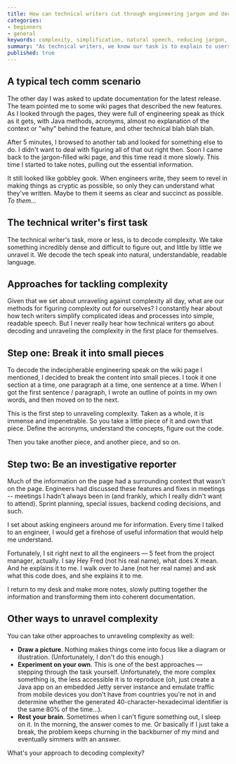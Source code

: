 ```yaml
---
title: How can technical writers cut through engineering jargon and decode complex information?
categories:
- beginners
- general
keywords: complexity, simplification, natural speech, reducing jargon, plain speech, cryptic engineers
summary: "As technical writers, we know our task is to explain to users &mdash; in simple, easy-to-understand ways &mdash; how complex products work. But before you can explain something, you first have to decode that complexity for yourself."
published: true
---
```


## A typical tech comm scenario

The other day I was asked to update documentation for the latest release. The team pointed me to some wiki pages that described the new features. As I looked through the pages, they were full of engineering speak as thick as it gets, with Java methods, acronyms, almost no explanation of the context or "why" behind the feature, and other technical blah blah blah.

After 5 minutes, I browsed to another tab and looked for something else to do. I didn't want to deal with figuring all of that out right then. Soon I came back to the jargon-filled wiki page, and this time read it more slowly. This time I started to take notes, pulling out the essential information. 

It still looked like gobbley gook. When engineers write, they seem to revel in making things as cryptic as possible, so only they can understand what they've written. Maybe to them it seems as clear and succinct as possible. *To them...*

## The technical writer's first task 

The technical writer's task, more or less, is to decode complexity. We take something incredibly dense and difficult to figure out, and little by little we unravel it. We decode the tech speak into natural, understandable, readable language.

## Approaches for tackling complexity

Given that we set about unraveling against complexity all day, what are our methods for figuring complexity out for ourselves? I constantly hear about how tech writers simplify complicated ideas and processes into simple, readable speech. But I never really hear how technical writers go about decoding and unraveling the complexity in the first place for themselves.

## Step one: Break it into small pieces

To decode the indecipherable engineering speak on the wiki page I mentioned, I decided to break the content into small pieces. I took it one section at a time, one paragraph at a time, one sentence at a time. When I got the first sentence / paragraph, I wrote an outline of points in my own words, and then moved on to the next.
 
 This is the first step to unraveling complexity. Taken as a whole, it is immense and impenetrable. So you take a little piece of it and own that piece. Define the acronyms, understand the concepts, figure out the code. 

Then you take another piece, and another piece, and so on. 

## Step two: Be an investigative reporter

Much of the information on the page had a surrounding context that wasn't on the page. Engineers had discussed these features and fixes in meetings -- meetings I hadn't always been in (and frankly, which I really didn't want to attend). Sprint planning, special issues, backend coding decisions, and such. 

I set about asking engineers around me for information. Every time I talked to an engineer, I would get a firehose of useful information that would help me understand. 

Fortunately, I sit right next to all the engineers &mdash; 5 feet from the project manager, actually. I say Hey Fred (not his real name), what does X mean. And he explains it to me. I walk over to Jane (not her real name) and ask what this code does, and she explains it to me. 

I return to my desk and make more notes, slowly putting together the information and transforming them into coherent documentation.

## Other ways to unravel complexity

You can take other approaches to unraveling complexity as well: 

* **Draw a picture**. Nothing makes things come into focus like a diagram or illustration. (Unfortunately, I don't do this enough.)
* **Experiment on your own**. This is one of the best approaches &mdash; stepping through the task yourself. Unfortunately, the more complex something is, the less accessible it is to reproduce (oh, just create a Java app on an embedded Jetty server instance and emulate traffic from mobile devices you don't have from countries you're not in and determine whether the generated 40-character-hexadecimal identifier is the same 80% of the time...).
* **Rest your brain**. Sometimes when I can't figure something out, I sleep on it. In the morning, the answer comes to me. Or basically if I just take a break, the problem keeps churning in the backburner of my mind and eventually simmers with an answer.

What's your approach to decoding complexity?

